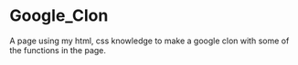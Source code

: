 # Google_Clon
A page using my html, css knowledge to make a google clon with some of the functions in the page.
